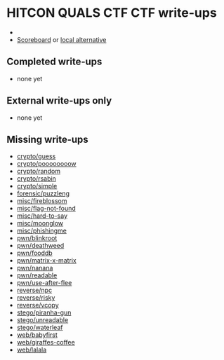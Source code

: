 # HITCON QUALS CTF CTF write-ups

* <TODO>
* [Scoreboard](TODO) or [local alternative](TODOLOCAL)

## Completed write-ups

* none yet

## External write-ups only

* none yet

## Missing write-ups

* [crypto/guess](crypto/guess)
* [crypto/poooooooow](crypto/poooooooow)
* [crypto/random](crypto/random)
* [crypto/rsabin](crypto/rsabin)
* [crypto/simple](crypto/simple)
* [forensic/puzzleng](forensic/puzzleng)
* [misc/fireblossom](misc/fireblossom)
* [misc/flag-not-found](misc/flag-not-found)
* [misc/hard-to-say](misc/hard-to-say)
* [misc/moonglow](misc/moonglow)
* [misc/phishingme](misc/phishingme)
* [pwn/blinkroot](pwn/blinkroot)
* [pwn/deathweed](pwn/deathweed)
* [pwn/fooddb](pwn/fooddb)
* [pwn/matrix-x-matrix](pwn/matrix-x-matrix)
* [pwn/nanana](pwn/nanana)
* [pwn/readable](pwn/readable)
* [pwn/use-after-flee](pwn/use-after-flee)
* [reverse/npc](reverse/npc)
* [reverse/risky](reverse/risky)
* [reverse/vcopy](reverse/vcopy)
* [stego/piranha-gun](stego/piranha-gun)
* [stego/unreadable](stego/unreadable)
* [stego/waterleaf](stego/waterleaf)
* [web/babyfirst](web/babyfirst)
* [web/giraffes-coffee](web/giraffes-coffee)
* [web/lalala](web/lalala)